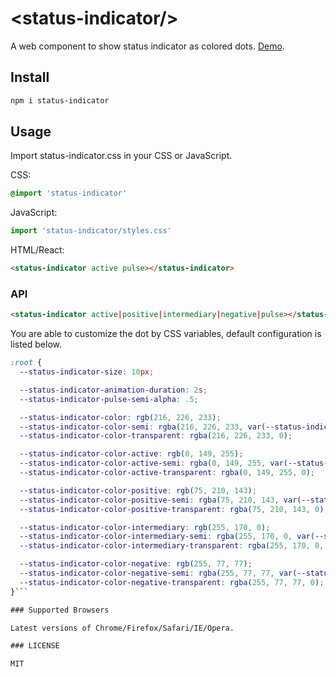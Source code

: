 # &lt;status-indicator/&gt;

A web component to show status indicator as colored dots. [Demo](https://2z6nk70qx0.codesandbox.io/).

## Install

```bash
npm i status-indicator
```

## Usage

Import status-indicator.css in your CSS or JavaScript.

CSS:

```css
@import 'status-indicator'
```

JavaScript:

```javascript
import 'status-indicator/styles.css'
```

HTML/React:

```html
<status-indicator active pulse></status-indicator>
```

### API

```html
<status-indicator active|positive|intermediary|negative|pulse></status-indicator>
```

You are able to customize the dot by CSS variables, default configuration is listed below.

```css
:root {
  --status-indicator-size: 10px;

  --status-indicator-animation-duration: 2s;
  --status-indicator-pulse-semi-alpha: .5;

  --status-indicator-color: rgb(216, 226, 233);
  --status-indicator-color-semi: rgba(216, 226, 233, var(--status-indicator-pulse-semi-alpha));
  --status-indicator-color-transparent: rgba(216, 226, 233, 0);

  --status-indicator-color-active: rgb(0, 149, 255);
  --status-indicator-color-active-semi: rgba(0, 149, 255, var(--status-indicator-pulse-semi-alpha));
  --status-indicator-color-active-transparent: rgba(0, 149, 255, 0);

  --status-indicator-color-positive: rgb(75, 210, 143);
  --status-indicator-color-positive-semi: rgba(75, 210, 143, var(--status-indicator-pulse-semi-alpha));
  --status-indicator-color-positive-transparent: rgba(75, 210, 143, 0);

  --status-indicator-color-intermediary: rgb(255, 170, 0);
  --status-indicator-color-intermediary-semi: rgba(255, 170, 0, var(--status-indicator-pulse-semi-alpha));
  --status-indicator-color-intermediary-transparent: rgba(255, 170, 0, 0);

  --status-indicator-color-negative: rgb(255, 77, 77);
  --status-indicator-color-negative-semi: rgba(255, 77, 77, var(--status-indicator-pulse-semi-alpha));
  --status-indicator-color-negative-transparent: rgba(255, 77, 77, 0);
}```

### Supported Browsers

Latest versions of Chrome/Firefox/Safari/IE/Opera.

### LICENSE

MIT